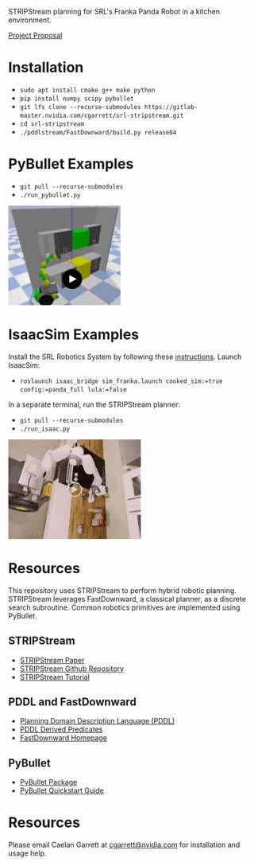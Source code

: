STRIPStream planning for SRL's Franka Panda Robot in a kitchen environment.

[Project Proposal](https://drive.google.com/open?id=1GZHmCP3a8Ep1Ib5smqvwoA5bST6i2PTVMxszGUbQKQg)

# Installation

* `sudo apt install cmake g++ make python`
* `pip install numpy scipy pybullet`
* `git lfs clone --recurse-submodules https://gitlab-master.nvidia.com/cgarrett/srl-stripstream.git`
* `cd srl-stripstream`
* `./pddlstream/FastDownward/build.py release64`

# PyBullet Examples

* `git pull --recurse-submodules`
* `./run_pybullet.py`

[<img src="images/stow_block.png" height="200">](https://drive.google.com/open?id=103NSqEeumZxFLbyrzAt6fxBiuz18_zTD)

# IsaacSim Examples

Install the SRL Robotics System by following these [instructions](https://gitlab-master.nvidia.com/SRL/srl_system/tree/master). 
Launch IsaacSim:
* `roslaunch isaac_bridge sim_franka.launch cooked_sim:=true config:=panda_full lula:=false`

In a separate terminal, run the STRIPStream planner:
* `git pull --recurse-submodules`
* `./run_isaac.py`

[<img src="images/put_spam.png" height="200">](https://drive.google.com/open?id=1N6W_KZQOpNY2ZjIRtQURV_Chsnx3P75K)

# Resources

This repository uses STRIPStream to perform hybrid robotic planning. 
STRIPStream leverages FastDownward, a classical planner, as a discrete search subroutine.
Common robotics primitives are implemented using PyBullet.

## STRIPStream

* [STRIPStream Paper](https://arxiv.org/abs/1802.08705)
* [STRIPStream Github Repository](https://github.com/caelan/pddlstream)
* [STRIPStream Tutorial](https://web.mit.edu/caelan/www/presentations/6.881_TAMP.pdf)

## PDDL and FastDownward

* [Planning Domain Description Language (PDDL)](http://users.cecs.anu.edu.au/~patrik/pddlman/writing.html)
* [PDDL Derived Predicates](https://www.cs.cmu.edu/afs/cs/project/jair/pub/volume28/coles07a-html/node18.html)
* [FastDownward Homepage](http://www.fast-downward.org/)

## PyBullet

* [PyBullet Package](https://pypi.org/project/pybullet/)
* [PyBullet Quickstart Guide](https://docs.google.com/document/d/10sXEhzFRSnvFcl3XxNGhnD4N2SedqwdAvK3dsihxVUA/edit)

# Resources

Please email Caelan Garrett at <cgarrett@nvidia.com> for installation and usage help.
